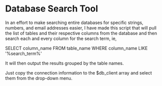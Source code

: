 Database Search Tool
====================
In an effort to make searching entire databases for specific strings, numbers,
and email addresses easier, I have made this script that will pull the list of
tables and their respective columns from the database and then search each and
every column for the search term, ie,

  SELECT column_name
  FROM table_name
  WHERE column_name LIKE '%search_term%'

It will then output the results grouped by the table names.

Just copy the connection information to the $db_client array and select them
from the drop-down menu.
